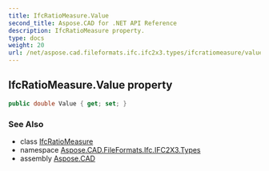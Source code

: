 ```yaml
---
title: IfcRatioMeasure.Value
second_title: Aspose.CAD for .NET API Reference
description: IfcRatioMeasure property. 
type: docs
weight: 20
url: /net/aspose.cad.fileformats.ifc.ifc2x3.types/ifcratiomeasure/value/
---
```

## IfcRatioMeasure.Value property

```csharp
public double Value { get; set; }
```

### See Also

* class [IfcRatioMeasure](../)
* namespace [Aspose.CAD.FileFormats.Ifc.IFC2X3.Types](../../../aspose.cad.fileformats.ifc.ifc2x3.types/)
* assembly [Aspose.CAD](../../../)


